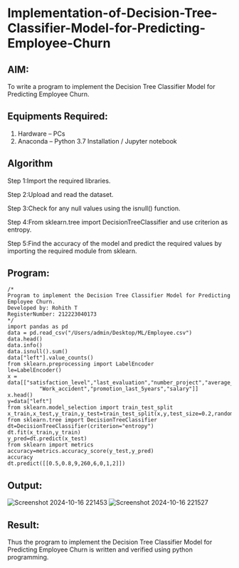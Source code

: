 # Implementation-of-Decision-Tree-Classifier-Model-for-Predicting-Employee-Churn

## AIM:
To write a program to implement the Decision Tree Classifier Model for Predicting Employee Churn.

## Equipments Required:
1. Hardware – PCs
2. Anaconda – Python 3.7 Installation / Jupyter notebook

## Algorithm
Step 1:Import the required libraries.

Step 2:Upload and read the dataset.

Step 3:Check for any null values using the isnull() function.

Step 4:From sklearn.tree import DecisionTreeClassifier and use criterion as entropy.

Step 5:Find the accuracy of the model and predict the required values by importing the required module from sklearn.
 

## Program:
```
/*
Program to implement the Decision Tree Classifier Model for Predicting Employee Churn.
Developed by: Rohith T
RegisterNumber: 212223040173
*/
import pandas as pd
data = pd.read_csv("/Users/admin/Desktop/ML/Employee.csv")
data.head()
data.info()
data.isnull().sum()
data["left"].value_counts()
from sklearn.preprocessing import LabelEncoder
le=LabelEncoder()
x = data[["satisfaction_level","last_evaluation","number_project","average_montly_hours","time_spend_company",
          "Work_accident","promotion_last_5years","salary"]]
x.head()
y=data["left"]
from sklearn.model_selection import train_test_split
x_train,x_test,y_train,y_test=train_test_split(x,y,test_size=0.2,random_state=100)
from sklearn.tree import DecisionTreeClassifier
dt=DecisionTreeClassifier(criterion="entropy")
dt.fit(x_train,y_train)
y_pred=dt.predict(x_test)
from sklearn import metrics
accuracy=metrics.accuracy_score(y_test,y_pred)
accuracy
dt.predict([[0.5,0.8,9,260,6,0,1,2]])
```
## Output:
![Screenshot 2024-10-16 221453](https://github.com/user-attachments/assets/3b011bed-9b37-4228-b2bd-da5c570bae19)
![Screenshot 2024-10-16 221527](https://github.com/user-attachments/assets/10f21b0b-5f24-4967-80ff-fab3e78e9025)





## Result:
Thus the program to implement the  Decision Tree Classifier Model for Predicting Employee Churn is written and verified using python programming.
